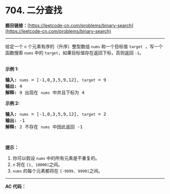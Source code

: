 # 704. 二分查找

**题目链接：**[https://leetcode-cn.com/problems/binary-search](https://leetcode-cn.com/problems/binary-search)

---

<div class="content__1Y2H">
 <div class="notranslate">
  <p>给定一个&nbsp;<code>n</code>&nbsp;个元素有序的（升序）整型数组&nbsp;<code>nums</code> 和一个目标值&nbsp;<code>target</code> &nbsp;，写一个函数搜索&nbsp;<code>nums</code>&nbsp;中的 <code>target</code>，如果目标值存在返回下标，否则返回 <code>-1</code>。</p> 
  <p><br> <strong>示例 1:</strong></p> 
  <pre class="language-text"><strong>输入:</strong> <code>nums</code> = [-1,0,3,5,9,12], <code>target</code> = 9
<strong>输出:</strong> 4
<strong>解释:</strong> 9 出现在 <code>nums</code> 中并且下标为 4
</pre> 
  <p><strong>示例&nbsp;2:</strong></p> 
  <pre class="language-text"><strong>输入:</strong> <code>nums</code> = [-1,0,3,5,9,12], <code>target</code> = 2
<strong>输出:</strong> -1
<strong>解释:</strong> 2 不存在 <code>nums</code> 中因此返回 -1
</pre> 
  <p>&nbsp;</p> 
  <p><strong>提示：</strong></p> 
  <ol> 
   <li>你可以假设 <code>nums</code>&nbsp;中的所有元素是不重复的。</li> 
   <li><code>n</code>&nbsp;将在&nbsp;<code>[1, 10000]</code>之间。</li> 
   <li><code>nums</code>&nbsp;的每个元素都将在&nbsp;<code>[-9999, 9999]</code>之间。</li> 
  </ol> 
 </div>
</div>

---

**AC 代码：**

```java

```